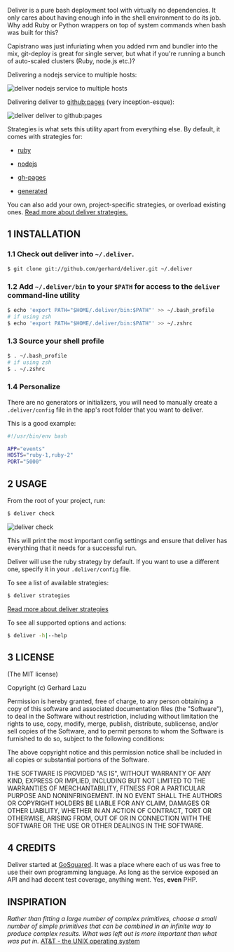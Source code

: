 Deliver is a pure bash deployment tool with virtually no dependencies.
It only cares about having enough info in the shell environment to do
its job. Why add Ruby or Python wrappers on top of system commands when
bash was built for this?

Capistrano was just infuriating when you added rvm and bundler into the
mix, git-deploy is great for single server, but what if you're running a
bunch of auto-scaled clusters (Ruby, node.js etc.)?

Delivering a nodejs service to multiple hosts:

![deliver nodejs service to multiple hosts][2]

Delivering deliver to [github:pages][8] (very inception-esque):

![deliver deliver to github:pages][7]

Strategies is what sets this utility apart from everything else. By
default, it comes with strategies for:

  * [ruby][3]

  * [nodejs][4]

  * [gh-pages][5]

  * [generated][10]

You can also add your own, project-specific strategies, or overload existing ones. [Read more about deliver
strategies.][6]


## 1 INSTALLATION

### 1.1 Check out deliver into `~/.deliver`.

```bash
$ git clone git://github.com/gerhard/deliver.git ~/.deliver
```

### 1.2 Add `~/.deliver/bin` to your `$PATH` for access to the `deliver` command-line utility

```bash
$ echo 'export PATH="$HOME/.deliver/bin:$PATH"' >> ~/.bash_profile
# if using zsh
$ echo 'export PATH="$HOME/.deliver/bin:$PATH"' >> ~/.zshrc 
```

### 1.3 Source your shell profile

```bash
$ . ~/.bash_profile
# if using zsh
$ . ~/.zshrc 
```

### 1.4 Personalize

There are no generators or initializers, you will need to manually create a
`.deliver/config` file in the app's root folder that you want to deliver.

This is a good example:

```bash
#!/usr/bin/env bash

APP="events"
HOSTS="ruby-1,ruby-2"
PORT="5000"
```



## 2 USAGE

From the root of your project, run:

```bash
$ deliver check
```

![deliver check][9]

This will print the most important config settings and ensure that
deliver has everything that it needs for a successful run. 

Deliver will use the ruby strategy by default. If you want to use a different
one, specify it in your `.deliver/config` file.

To see a list of available strategies:

```bash
$ deliver strategies
```

[Read more about deliver strategies][6]

To see all supported options and actions:

```bash
$ deliver -h|--help
```



## 3 LICENSE

(The MIT license)

Copyright (c) Gerhard Lazu

Permission is hereby granted, free of charge, to any person obtaining a copy of
this software and associated documentation files (the "Software"), to deal in
the Software without restriction, including without limitation the rights to
use, copy, modify, merge, publish, distribute, sublicense, and/or sell copies
of the Software, and to permit persons to whom the Software is furnished to do
so, subject to the following conditions:

The above copyright notice and this permission notice shall be included in all
copies or substantial portions of the Software.

THE SOFTWARE IS PROVIDED "AS IS", WITHOUT WARRANTY OF ANY KIND, EXPRESS OR
IMPLIED, INCLUDING BUT NOT LIMITED TO THE WARRANTIES OF MERCHANTABILITY,
FITNESS FOR A PARTICULAR PURPOSE AND NONINFRINGEMENT. IN NO EVENT SHALL THE
AUTHORS OR COPYRIGHT HOLDERS BE LIABLE FOR ANY CLAIM, DAMAGES OR OTHER
LIABILITY, WHETHER IN AN ACTION OF CONTRACT, TORT OR OTHERWISE, ARISING FROM,
OUT OF OR IN CONNECTION WITH THE SOFTWARE OR THE USE OR OTHER DEALINGS IN THE
SOFTWARE.



## 4 CREDITS

Deliver started at [GoSquared][1]. It was a place where each of us was
free to use their own programming language. As long as the service
exposed an API and had decent test coverage, anything went. Yes,
**even** PHP.



## INSPIRATION

_Rather than fitting a large number of complex primitives, choose a small
number of simple primitives that can be combined in an infinite way to
produce complex results. What was left out is more important than what
was put in._ [AT&T - the UNIX operating system][att_unix]



[1]: http://www.gosquared.com/
[2]: http://c2990942.r42.cf0.rackcdn.com/deliver-nodejs.png
[3]: /gerhard/deliver/blob/master/strategies/ruby
[4]: /gerhard/deliver/tree/master/strategies/nodejs
[5]: /gerhard/deliver/tree/master/strategies/gh-pages
[6]: /gerhard/deliver/tree/master/strategies
[7]: http://c2990942.r42.cf0.rackcdn.com/deliver-deliver.png
[8]: http://gerhard.github.com/deliver
[9]: http://c2990942.r42.cf0.rackcdn.com/deliver-check.png
[10]: deliver/tree/master/strategies/generated
[att_unix]: http://www.youtube.com/watch?v=tc4ROCJYbm0
